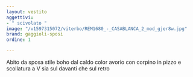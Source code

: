 ```yaml
---
layout: vestito
aggettivi:
- " scivolato "
image: "/v1597315072/viterbo/REM1680_-_CASABLANCA_2_mod_gjer8w.jpg"
brand: gaggioli-sposi
ordine: 1

---
```

Abito da sposa stile boho dal caldo color avorio con corpino in pizzo e scollatura a V sia sul davanti che sul retro